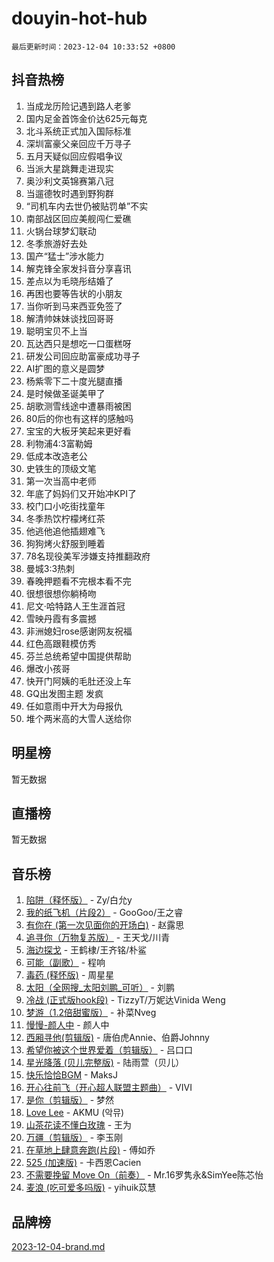 # douyin-hot-hub

`最后更新时间：2023-12-04 10:33:52 +0800`

## 抖音热榜

1. 当成龙历险记遇到路人老爹
1. 国内足金首饰金价达625元每克
1. 北斗系统正式加入国际标准
1. 深圳富豪父亲回应千万寻子
1. 五月天疑似回应假唱争议
1. 当派大星跳舞走进现实
1. 奥沙利文英锦赛第八冠
1. 当遛德牧时遇到野狗群
1. “司机车内去世仍被贴罚单”不实
1. 南部战区回应美舰闯仁爱礁
1. 火锅台球梦幻联动
1. 冬季旅游好去处
1. 国产“猛士”涉水能力
1. 解克锋全家发抖音分享喜讯
1. 差点以为毛晓彤结婚了
1. 再困也要等告状的小朋友
1. 当你听到马来西亚免签了
1. 解清帅妹妹谈找回哥哥
1. 聪明宝贝不上当
1. 瓦达西只是想吃一口蛋糕呀
1. 研发公司回应助富豪成功寻子
1. AI扩图的意义是圆梦
1. 杨紫零下二十度光腿直播
1. 是时候做圣诞美甲了
1. 胡歌测雪线途中遭暴雨被困
1. 80后的你也有这样的感触吗
1. 宝宝的大板牙笑起来更好看
1. 利物浦4:3富勒姆
1. 低成本改造老公
1. 史铁生的顶级文笔
1. 第一次当高中老师
1. 年底了妈妈们又开始冲KPI了
1. 校门口小吃街找童年
1. 冬季热饮柠檬烤红茶
1. 他逃他追他插翅难飞
1. 狗狗烤火舒服到睡着
1. 78名现役美军涉嫌支持推翻政府
1. 曼城3:3热刺
1. 春晚押题看不完根本看不完
1. 很想很想你躺椅吻
1. 尼文·哈特路人王生涯首冠
1. 雪映丹霞有多震撼
1. 非洲媳妇rose感谢网友祝福
1. 红色高跟鞋模仿秀
1. 芬兰总统希望中国提供帮助
1. 爆改小孩哥
1. 快开门阿姨的毛肚还没上车
1. GQ出发图主题 发疯
1. 任如意雨中开大为母报仇
1. 堆个两米高的大雪人送给你

## 明星榜

暂无数据

## 直播榜

暂无数据

## 音乐榜

1. [陷阱（释怀版）](https://sf6-cdn-tos.douyinstatic.com/obj/tos-cn-ve-2774/oE8C21LeZrzKLDFfQYgMzx4GAIHageG5IzayY7) - Zy/白允y
1. [我的纸飞机（片段2）](https://sf6-cdn-tos.douyinstatic.com/obj/tos-cn-ve-2774/oM2ZrKcg2CD5AeRB2gkeXOFB1IxAGJdZPazYHf) - GooGoo/王之睿
1. [有你在 (第一次见面你的开场白)](https://sf3-cdn-tos.douyinstatic.com/obj/tos-cn-ve-2774/oAthrQ3ClJBfI57uBoFEgNDYtNCZ0TSYQQfxQ0) - 赵露思
1. [追寻你（万物复苏版）](https://sf6-cdn-tos.douyinstatic.com/obj/tos-cn-ve-2774/oYeAZJsbjIDit9APmBg8u6uDUQnHmoCf3gbo74) - 王天戈/川青
1. [海边探戈](https://sf3-cdn-tos.douyinstatic.com/obj/tos-cn-ve-2774/os9gE0VQCGqt6VQkZDyBBYvfSDY0QFe3vVmubn) - 王鹤棣/王齐铭/朴鲨
1. [可能（副歌）](https://sf3-cdn-tos.douyinstatic.com/obj/tos-cn-ve-2774/cde1731888894259b333569393c2fb51) - 程响
1. [毒药 (释怀版)](https://sf3-cdn-tos.douyinstatic.com/obj/tos-cn-ve-2774/oYILMEAzspdZBIzy4frJNB8ZHPHWAhiwowd4Ad) - 周星星
1. [太阳（全网搜_太阳刘鹏_可听）](https://sf3-cdn-tos.douyinstatic.com/obj/tos-cn-ve-2774/ogWbyIQnlBFImVbeDocRdCIYtBHlbJXgfZMvgz) - 刘鹏
1. [冷战 (正式版hook段)](https://sf3-cdn-tos.douyinstatic.com/obj/tos-cn-ve-2774/oMuEoiBasWApEMVDgNiI8VAByNmwo5J0pyf8Yx) - TizzyT/万妮达Vinida Weng
1. [梦游（1.2倍甜蜜版）](https://sf3-cdn-tos.douyinstatic.com/obj/tos-cn-ve-2774/o4gyAUm8hwufoEABmwVIiQtHsFuGzAEEWtNMzo) - 补菜Nveg
1. [慢慢-颜人中](https://sf6-cdn-tos.douyinstatic.com/obj/tos-cn-ve-2774/ocjHNfBXdBxQNC8ZGAeoLMFTUgtBg8bkExunDC) - 颜人中
1. [西厢寻他(剪辑版)](https://sf6-cdn-tos.douyinstatic.com/obj/tos-cn-ve-2774/oUsAVfAQKlRNxEv5qxvIB8o5qmIWUcXbzJKJhw) - 唐伯虎Annie、伯爵Johnny
1. [希望你被这个世界爱着（剪辑版）](https://sf6-cdn-tos.douyinstatic.com/obj/tos-cn-ve-2774/oo4H3BfEygN7l7bQaMBOZHCQ1eI4FqtED5skQ2) - 吕口口
1. [星光降落 (贝儿完整版)](https://sf3-cdn-tos.douyinstatic.com/obj/tos-cn-ve-2774/okwB9hAwyAtsFFkFBzAX1hOOfQuIoMNs0W2Mwr) - 陆雨萱（贝儿）
1. [快乐恰恰BGM](https://sf6-cdn-tos.douyinstatic.com/obj/tos-cn-ve-2774/07b173ca7d2f40f3ba0b97ac7fa3a44a) - MaksJ
1. [开心往前飞（开心超人联盟主题曲）](https://sf6-cdn-tos.douyinstatic.com/obj/tos-cn-ve-2774/9d8fb7c82cf1421fb93a9fe925275e0a) - VIVI
1. [是你（剪辑版）](https://sf3-cdn-tos.douyinstatic.com/obj/tos-cn-ve-2774/46019dae783c4c969944217fe1cfafc4) - 梦然
1. [Love Lee](https://sf6-cdn-tos.douyinstatic.com/obj/tos-cn-ve-2774/o05GbkJGbCBTdDnMtB0fwOYgkeZp23vrWQDQBS) - AKMU (악뮤)
1. [山茶花读不懂白玫瑰](https://sf3-cdn-tos.douyinstatic.com/obj/tos-cn-ve-2774/osfn8B7DktrRHEPJgPCfDbw7QDQEkwC16BxZg9) - 王为
1. [万疆（剪辑版）](https://sf6-cdn-tos.douyinstatic.com/obj/tos-cn-ve-2774/ooG7oVgFlDTelKCjCsTTobQvbdtj1BBQXnfZd8) - 李玉刚
1. [在草地上肆意奔跑(片段)](https://sf3-cdn-tos.douyinstatic.com/obj/tos-cn-ve-2774/8831d494742f45dabdfa8adb8b817259) - 傅如乔
1. [525 (加速版)](https://sf3-cdn-tos.douyinstatic.com/obj/tos-cn-ve-2774/oIfKCtqfDyP8Vc9FpAPgWMyezT6LnDT1abRwGg) - 卡西恩Cacien
1. [不需要挽留 Move On（前奏）](https://sf3-cdn-tos.douyinstatic.com/obj/tos-cn-ve-2774/ooCBhgCCkF4nExzQL9WZSUbitfA8IsDkgQIYhe) - Mr.16罗隽永&SimYee陈芯怡
1. [麦浪 (吃可爱多吗版)](https://sf6-cdn-tos.douyinstatic.com/obj/tos-cn-ve-2774/fb2bf2aaa2854aaa8ec0fcfabbee4bd8) - yihuik苡慧

## 品牌榜

[2023-12-04-brand.md](2023-12-04-brand.md)
